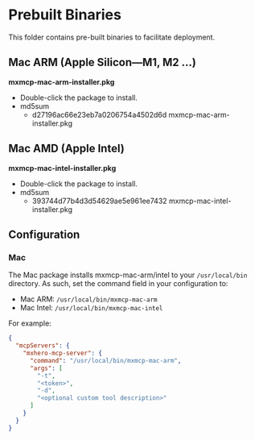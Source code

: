 # Prebuilt Binaries

This folder contains pre-built binaries to facilitate deployment.

## Mac ARM (Apple Silicon—M1, M2 ...) 

**mxmcp-mac-arm-installer.pkg**

* Double-click the package to install.
* md5sum
  * d27196ac66e23eb7a0206754a4502d6d mxmcp-mac-arm-installer.pkg

## Mac AMD (Apple Intel)

**mxmcp-mac-intel-installer.pkg**

* Double-click the package to install.
* md5sum
  * 393744d77b4d3d54629ae5e961ee7432 mxmcp-mac-intel-installer.pkg

## Configuration

### Mac

The Mac package installs mxmcp-mac-arm/intel to your `/usr/local/bin` directory. As such, set the command field in your configuration to:

* Mac ARM: `/usr/local/bin/mxmcp-mac-arm`
* Mac Intel: `/usr/local/bin/mxmcp-mac-intel`

For example:

```json
{
  "mcpServers": {
    "mxhero-mcp-server": {
      "command": "/usr/local/bin/mxmcp-mac-arm",
      "args": [
        "-t",
        "<token>",
        "-d",
        "<optional custom tool description>"
      ]
    }
  }
}
```